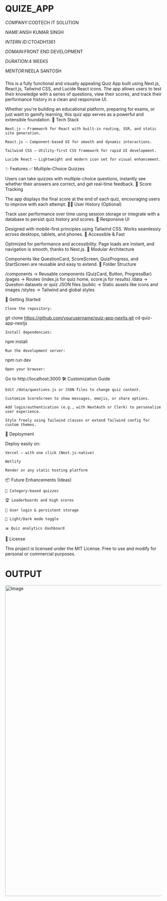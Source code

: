 # QUIZE_APP

*COMPANY*:CODTECH IT SOLUTION

*NAME*:ANSH KUMAR SINGH

*INTERN ID*:CTO4DH1361

*DOMAIN*:FRONT END DEVELOPMENT

*DURATION*:4 WEEKS

*MENTOR*:NEELA SANTOSH

###

This is a fully functional and visually appealing Quiz App built using Next.js, React.js, Tailwind CSS, and Lucide React icons. The app allows users to test their knowledge with a series of questions, view their scores, and track their performance history in a clean and responsive UI.

Whether you're building an educational platform, preparing for exams, or just want to gamify learning, this quiz app serves as a powerful and extensible foundation.
🚀 Tech Stack

    Next.js – Framework for React with built-in routing, SSR, and static site generation.

    React.js – Component-based UI for smooth and dynamic interactions.

    Tailwind CSS – Utility-first CSS framework for rapid UI development.

    Lucide React – Lightweight and modern icon set for visual enhancement.

✨ Features
✅ Multiple-Choice Quizzes

Users can take quizzes with multiple-choice questions, instantly see whether their answers are correct, and get real-time feedback.
🧾 Score Tracking

The app displays the final score at the end of each quiz, encouraging users to improve with each attempt.
🧑‍💻 User History (Optional)

Track user performance over time using session storage or integrate with a database to persist quiz history and scores.
📱 Responsive UI

Designed with mobile-first principles using Tailwind CSS. Works seamlessly across desktops, tablets, and phones.
🎯 Accessible & Fast

Optimized for performance and accessibility. Page loads are instant, and navigation is smooth, thanks to Next.js.
🧩 Modular Architecture

Components like QuestionCard, ScoreScreen, QuizProgress, and StartScreen are reusable and easy to extend.
📁 Folder Structure

/components      → Reusable components (QuizCard, Button, ProgressBar)
/pages           → Routes (index.js for quiz home, score.js for results)
/data            → Question datasets or quiz JSON files
/public          → Static assets like icons and images
/styles          → Tailwind and global styles

🧪 Getting Started

    Clone the repository:

git clone https://github.com/yourusername/quiz-app-nextjs.git
cd quiz-app-nextjs

    Install dependencies:

npm install

    Run the development server:

npm run dev

    Open your browser:

Go to http://localhost:3000
🛠 Customization Guide

    Edit /data/questions.js or JSON files to change quiz content.

    Customize ScoreScreen to show messages, emojis, or share options.

    Add login/authentication (e.g., with NextAuth or Clerk) to personalize user experience.

    Style freely using Tailwind classes or extend Tailwind config for custom themes.

🚢 Deployment

Deploy easily on:

    Vercel – with one click (Next.js-native)

    Netlify

    Render or any static hosting platform

📦 Future Enhancements (Ideas)

    🧠 Category-based quizzes

    🏆 Leaderboards and high scores

    🔐 User login & persistent storage

    🎨 Light/Dark mode toggle

    📊 Quiz analytics dashboard

📄 License

This project is licensed under the MIT License. Free to use and modify for personal or commercial purposes.


# OUTPUT

<img width="1917" height="996" alt="Image" src="https://github.com/user-attachments/assets/e1f3eabd-43e9-4445-84d6-f50e42abfd45" />



###
